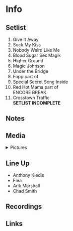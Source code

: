 # Info

## Setlist

1. Give It Away
2. Suck My Kiss
3. Nobody Weird Like Me
4. Blood Sugar Sex Magik
5. Higher Ground
6. Magic Johnson
7. Under the Bridge
8. Fopp part of
9. Special Secret Song Inside
10. Red Hot Mama part of
<br>ENCORE BREAK
11. Crosstown Traffic
<br>**SETLIST INCOMPLETE**

## Notes

## Media 

<details>
  <summary>Pictures</summary>
  <!--<img alt="Setlist" title="Setlist" src="_.jpg" height="200" />
  <img alt="Ticket" title="Ticket" src="_.jpg" height="200" />
  <img alt="Flyer" title="Flyer" src="_.jpg" height="200" />
  <img alt="Clipping" title="Clipping" src="_.jpg" height="200" />-->
</details>

## Line Up

* Anthony Kiedis
* Flea
* Arik Marshall
* Chad Smith

## Recordings

## Links